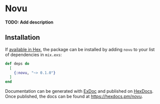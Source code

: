 # Novu

**TODO: Add description**

## Installation

If [available in Hex](https://hex.pm/docs/publish), the package can be installed
by adding `novu` to your list of dependencies in `mix.exs`:

```elixir
def deps do
  [
    {:novu, "~> 0.1.0"}
  ]
end
```

Documentation can be generated with [ExDoc](https://github.com/elixir-lang/ex_doc)
and published on [HexDocs](https://hexdocs.pm). Once published, the docs can
be found at <https://hexdocs.pm/novu>.

